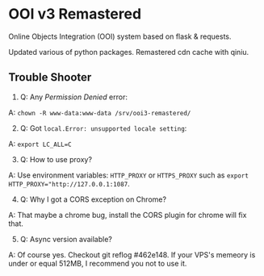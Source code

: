 # OOI v3 Remastered
Online Objects Integration (OOI) system based on flask & requests.

Updated various of python packages. Remastered cdn cache with qiniu.

## Trouble Shooter
1. Q: Any *Permission Denied* error:

A: `chown -R www-data:www-data /srv/ooi3-remastered/`

2. Q: Got `local.Error: unsupported locale setting`:

A: `export LC_ALL=C`

3. Q: How to use proxy?

A: Use environment variables: `HTTP_PROXY` or `HTTPS_PROXY` such as `export HTTP_PROXY="http://127.0.0.1:1087`.

4. Q: Why I got a CORS exception on Chrome?

A: That maybe a chrome bug, install the CORS plugin for chrome will fix that.

5. Q: Async version available?

A: Of course yes. Checkout git reflog #462e148. If your VPS's memeory is under or equal 512MB, I recommend you not to
   use it.